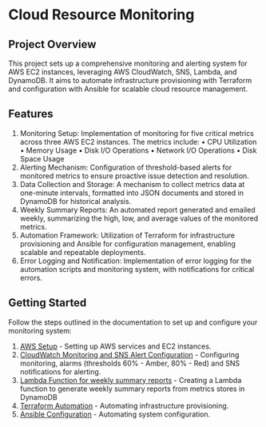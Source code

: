 # Cloud Resource Monitoring

## Project Overview

This project sets up a comprehensive monitoring and alerting system for AWS EC2 instances, leveraging AWS CloudWatch, SNS, Lambda, and DynamoDB. It aims to automate infrastructure provisioning with Terraform and configuration with Ansible for scalable cloud resource management.

## Features

1.	Monitoring Setup: Implementation of monitoring for five critical metrics across three AWS EC2 instances. The metrics include:
   •	CPU Utilization
   •	Memory Usage
   •	Disk I/O Operations
   •	Network I/O Operations
   •	Disk Space Usage
2.	Alerting Mechanism: Configuration of threshold-based alerts for monitored metrics to ensure proactive issue detection and resolution.
3.	Data Collection and Storage: A mechanism to collect metrics data at one-minute intervals, formatted into JSON documents and stored in DynamoDB for historical analysis.
4.	Weekly Summary Reports: An automated report generated and emailed weekly, summarizing the high, low, and average values of the monitored metrics.
5.	Automation Framework: Utilization of Terraform for infrastructure provisioning and Ansible for configuration management, enabling scalable and repeatable deployments.
6.	Error Logging and Notification: Implementation of error logging for the automation scripts and monitoring system, with notifications for critical errors.


## Getting Started

Follow the steps outlined in the documentation to set up and configure your monitoring system:

1. [AWS Setup](docs/aws-setup.md) - Setting up AWS services and EC2 instances.
2. [CloudWatch Monitoring and SNS Alert Configuration](docs/cloudwatch-sns-setup.md) - Configuring monitoring, alarms (thresholds 60% - Amber, 80% - Red) and SNS notifications for alerting.
3. [Lambda Function for weekly summary reports](docs/lambda-function.md) - Creating a Lambda function to generate weekly summary reports from metrics stores in DynamoDB
4. [Terraform Automation](docs/terraform-automation.md) - Automating infrastructure provisioning.
5. [Ansible Configuration](docs/ansible-configuration.md) - Automating system configuration.


